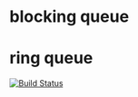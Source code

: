 # blocking queue
# ring queue

[![Build Status](https://travis-ci.org/selenorks/blocking_queue.svg?branch=master)](https://travis-ci.org/selenorks/blocking_queue)
